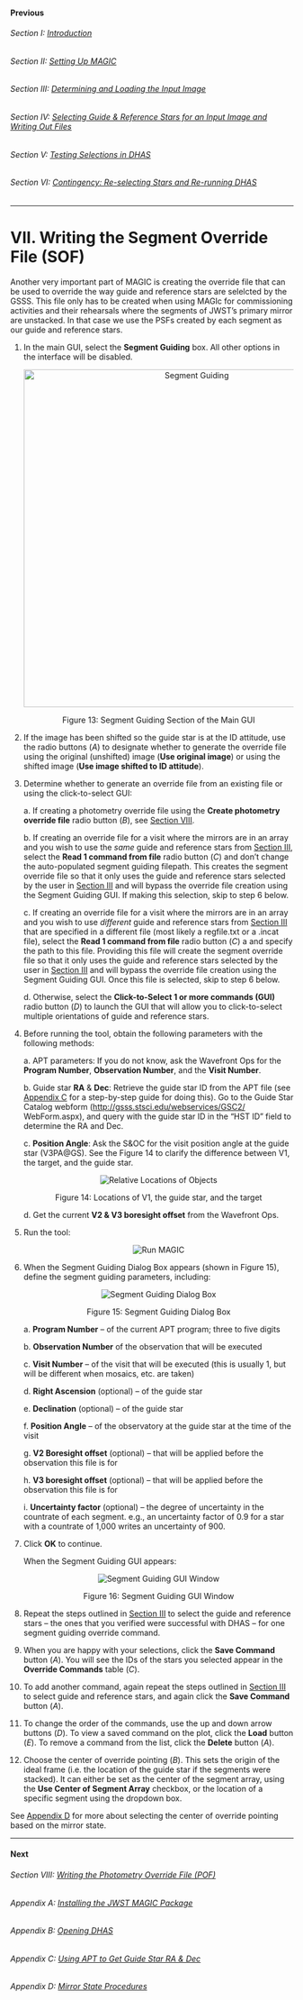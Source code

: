 #### Previous

###### Section I: [Introduction](i_introduction.md)

###### Section II: [Setting Up MAGIC](ii_setting_up.md)

###### Section III: [Determining and Loading the Input Image](iii_determining_and_loading_the_input_image.md)

###### Section IV: [Selecting Guide & Reference Stars for an Input Image and Writing Out Files](iv_select_stars_and_write_files.md)

###### Section V: [Testing Selections in DHAS](v_testing_in_dhas.md)

###### Section VI: [Contingency: Re-selecting Stars and Re-running DHAS](vi_contingency_reselect_stars.md)

-----------------------------------------

VII. Writing the Segment Override File (SOF)
=========================================================

Another very important part of MAGIC is creating the override file that can be used to override the way guide and reference stars are selelcted by the GSSS. This file only has to be created when using MAGIc for commissioning activities and their rehearsals where the segments of JWST’s primary mirror are unstacked. In that case we use the PSFs created by each segment as our guide and reference stars. 
1. In the main GUI, select the **Segment Guiding** box. All other options in the interface will be disabled.
   <p align="center">
       <img src ="./figs/figure13_segment_guiding.png" alt="Segment Guiding" width="600"/>
   </p>
   <p align="center">
       Figure 13: Segment Guiding Section of the Main GUI
    </p>

2. If the image has been shifted so the guide star is at the ID attitude, use the radio buttons (*A*) to designate whether to generate the override file using the original (unshifted) image (**Use original image**) or using the shifted image (**Use image shifted to ID attitude**).
3. Determine whether to generate an override file from an existing file or using the click-to-select GUI:
   
   a. If creating a photometry override file using the **Create photometry override file** radio button (*B*), see [Section VIII](viii_write_pof.md).
   
   b. If creating an override file for a visit where the mirrors are in an array and you wish to use the *same* guide and reference stars from [Section III](iii_determining_and_loading_the_input_image.md), select the **Read 1 command from file** radio button (*C*) and don’t change the auto-populated segment guiding filepath. This creates the segment override file so that it only uses the guide and reference stars selected by the user in [Section III](iii_determining_and_loading_the_input_image.md) and will bypass the override file creation using the Segment Guiding GUI. If making this selection, skip to step 6 below. 
   
   c. If creating an override file for a visit where the mirrors are in an array and you wish to use *different* guide and reference stars from [Section III](iii_determining_and_loading_the_input_image.md) that are specified in a different file (most likely a regfile.txt or a .incat file), select the **Read 1 command from file** radio button (*C*) a and specify the path to this file. Providing this file will create the segment override file so that it only uses the guide and reference stars selected by the user in [Section III](iii_determining_and_loading_the_input_image.md) and will bypass the override file creation using the Segment Guiding GUI. Once this file is selected, skip to step 6 below. 
   
   d. Otherwise, select the **Click-to-Select 1 or more commands (GUI)** radio button (*D*) to launch the GUI that will allow you to click-to-select multiple orientations of guide and reference stars.
4.	
   Before running the tool, obtain the following parameters with the following methods:
   
   a. APT parameters: If you do not know, ask the Wavefront Ops for the **Program Number**, **Observation Number**, and the **Visit Number**.
   
   b. Guide star **RA** & **Dec**: Retrieve the guide star ID from the APT file (see [Appendix C](appendix_c_apt.md) for a step-by-step guide for doing this). Go to the Guide Star Catalog webform (http://gsss.stsci.edu/webservices/GSC2/
WebForm.aspx), and query with the guide star ID in the “HST ID” field to determine the RA and Dec.
   
   c. **Position Angle**: Ask the S&OC for the visit position angle at the guide star (V3PA@GS).
      See the Figure 14 to clarify the difference between V1, the target, and the guide star.
      <p align="center">
         <img src ="./figs/figure14_locations_of_v1.png" alt="Relative Locations of Objects"/>
      </p>
      <p align="center">
         Figure 14: Locations of V1, the guide star, and the target
      </p>
   
   d. Get the current **V2 & V3 boresight offset** from the Wavefront Ops. 
   
5. Run the tool:
   <p align="center">
       <img src ="./figs/figure_a_run.png" alt="Run MAGIC"/>
   </p>

6. When the Segment Guiding Dialog Box appears (shown in Figure 15), define the segment guiding parameters, including:
   <p align="center">
      <img src ="./figs/figure15_segment_guiding_dialog.png" alt="Segment Guiding Dialog Box"/>
   </p>
   <p align="center">
      Figure 15: Segment Guiding Dialog Box
   </p>

   a. **Program Number** – of the current APT program; three to five digits
   
   b. **Observation Number** of the observation that will be executed
   
   c. **Visit Number** – of the visit that will be executed (this is usually 1, but will be different when mosaics, etc. are taken)
   
   d. **Right Ascension** (optional) – of the guide star
   
   e. **Declination** (optional) – of the guide star 
   
   f. **Position Angle** – of the observatory at the guide star at the time of the visit
   
   g. **V2 Boresight offset** (optional) – that will be applied before the observation this file is for
   
   h. **V3 boresight offset** (optional) – that will be applied before the observation this file is for
   
   i. **Uncertainty factor** (optional) – the degree of uncertainty in the countrate of each segment. e.g., an uncertainty factor of 0.9 for a star with a countrate of 1,000 writes an uncertainty of 900.

7. Click **OK** to continue.

   When the Segment Guiding GUI appears:
   <p align="center">
      <img src ="./figs/figure16_segment_guiding_gui.png" alt="Segment Guiding GUI Window"/>
   </p>
   <p align="center">
      Figure 16: Segment Guiding GUI Window
   </p>

8. Repeat the steps outlined in [Section III](iii_determining_and_loading_the_input_image.md) to select the guide and reference stars – the ones that you verified were successful with DHAS – for one segment guiding override command.
9. When you are happy with your selections, click the **Save Command** button (*A*). You will see the IDs of the stars you selected appear in the **Override Commands** table (*C*).
10. To add another command, again repeat the steps outlined in [Section III](iii_determining_and_loading_the_input_image.md) to select guide and reference stars, and again click the **Save Command** button (*A*). 
11. To change the order of the commands, use the up and down arrow buttons (*D*). To view a saved command on the plot, click the **Load** button (*E*).  To remove a command from the list, click the **Delete** button (*A*). 
12. Choose the center of override pointing (*B*). This sets the origin of the ideal frame (i.e. the location of the guide star if the segments were stacked). It can either be set as the center of the segment array, using the **Use Center of Segment Array** checkbox, or the location of a specific segment using the dropdown box.


See [Appendix D](appendix_d_mirror_states.md) for more about selecting the center of override pointing based on the mirror state.

---------------------------------
#### Next

###### Section VIII: [Writing the Photometry Override File (POF)](viii_write_pof.md)

###### Appendix A: [Installing the JWST MAGIC Package](appendix_a_install_magic.md)

###### Appendix B: [Opening DHAS](appedix_b_opening_dhas.md)

###### Appendix C: [Using APT to Get Guide Star RA & Dec](appedix_c_apt.md)

###### Appendix D: [Mirror State Procedures](appendix_d_mirror_states.md)
